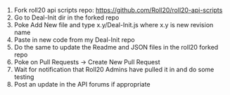 1. Fork roll20 api scripts repo:  https://github.com/Roll20/roll20-api-scripts
1. Go to Deal-Init dir in the forked repo
1. Poke Add New file and type x.y/Deal-Init.js where x.y is new revision name
1. Paste in new code from my Deal-Init repo
1. Do the same to update the Readme and JSON files in the roll20 forked repo
1. Poke on Pull Requests -> Create New Pull Request
1. Wait for notification that Roll20 Admins have pulled it in and do some testing
1. Post an update in the API forums if appropriate

